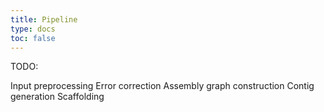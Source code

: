 ```yaml
---
title: Pipeline
type: docs
toc: false
---
```



TODO:

Input preprocessing
Error correction
Assembly graph construction
Contig generation
Scaffolding

<!-- REFERENCES -->
